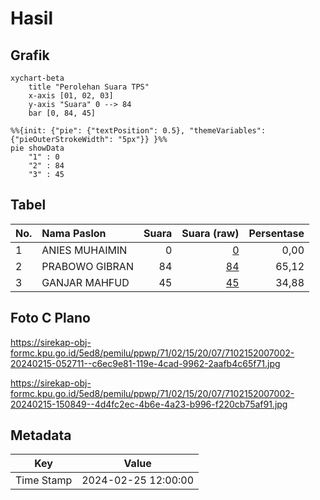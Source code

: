 # Hasil

## Grafik

```mermaid
xychart-beta
    title "Perolehan Suara TPS"
    x-axis [01, 02, 03]
    y-axis "Suara" 0 --> 84
    bar [0, 84, 45]
```

```mermaid
%%{init: {"pie": {"textPosition": 0.5}, "themeVariables": {"pieOuterStrokeWidth": "5px"}} }%%
pie showData
    "1" : 0
    "2" : 84
    "3" : 45
```

## Tabel

| No. | Nama Paslon    | Suara | Suara (raw) | Persentase |
|:--- |:-------------- | -----:| -----------:| ----------:|
| 1   | ANIES MUHAIMIN | 0     | [0][p-1]    | 0,00       |
| 2   | PRABOWO GIBRAN | 84    | [84][p-2]   | 65,12      |
| 3   | GANJAR MAHFUD  | 45    | [45][p-3]   | 34,88      |


[p-1]: https://github.com/gigit-pemilu/pemilu-2024-71-sulawesi-utara/blob/main/pilpres/hitung-suara/sub/71-sulawesi-utara/sub/02-minahasa/sub/15-tombariri/sub/2007-pinasungkulan/sub/002-tps/sub/paslon-1.txt
[p-2]: https://github.com/gigit-pemilu/pemilu-2024-71-sulawesi-utara/blob/main/pilpres/hitung-suara/sub/71-sulawesi-utara/sub/02-minahasa/sub/15-tombariri/sub/2007-pinasungkulan/sub/002-tps/sub/paslon-2.txt
[p-3]: https://github.com/gigit-pemilu/pemilu-2024-71-sulawesi-utara/blob/main/pilpres/hitung-suara/sub/71-sulawesi-utara/sub/02-minahasa/sub/15-tombariri/sub/2007-pinasungkulan/sub/002-tps/sub/paslon-3.txt

## Foto C Plano

https://sirekap-obj-formc.kpu.go.id/5ed8/pemilu/ppwp/71/02/15/20/07/7102152007002-20240215-052711--c6ec9e81-119e-4cad-9962-2aafb4c65f71.jpg

https://sirekap-obj-formc.kpu.go.id/5ed8/pemilu/ppwp/71/02/15/20/07/7102152007002-20240215-150849--4d4fc2ec-4b6e-4a23-b996-f220cb75af91.jpg


## Metadata

| Key        | Value               |
| ---------- | ------------------- |
| Time Stamp | 2024-02-25 12:00:00 |



